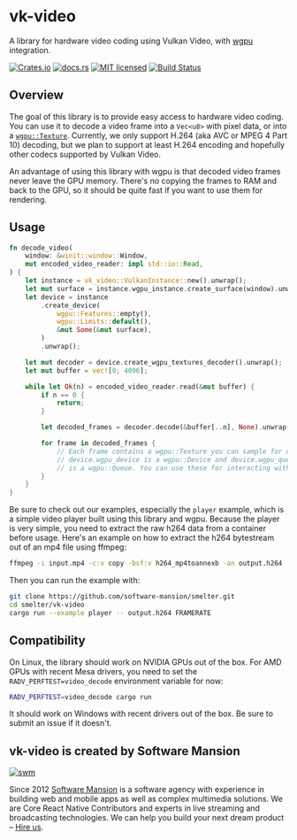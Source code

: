 # vk-video

A library for hardware video coding using Vulkan Video, with [wgpu] integration.

[![Crates.io][crates-badge]][crates-url]
[![docs.rs][docs-badge]][docs-url]
[![MIT licensed][mit-badge]][mit-url]
[![Build Status][actions-badge]][actions-url]

[crates-badge]: https://img.shields.io/crates/v/vk-video
[crates-url]: https://crates.io/crates/vk-video
[mit-badge]: https://img.shields.io/badge/license-MIT-blue.svg
[mit-url]: https://github.com/software-mansion/smelter/blob/master/vk-video/LICENSE
[actions-badge]: https://github.com/software-mansion/smelter/actions/workflows/test.yml/badge.svg
[actions-url]: https://github.com/software-mansion/smelter/actions/workflows/test.yml?query=branch%3Amaster
[docs-badge]: https://img.shields.io/docsrs/vk-video
[docs-url]: https://docs.rs/vk-video/latest/vk-video/

## Overview

The goal of this library is to provide easy access to hardware video coding. You can use it to decode a video frame into a `Vec<u8>` with pixel data, or into a [`wgpu::Texture`]. Currently, we only support H.264 (aka AVC or MPEG 4 Part 10) decoding, but we plan to support at least H.264 encoding and hopefully other codecs supported by Vulkan Video.

An advantage of using this library with wgpu is that decoded video frames never leave the GPU memory. There's no copying the frames to RAM and back to the GPU, so it should be quite fast if you want to use them for rendering.

## Usage

```rs
fn decode_video(
    window: &winit::window::Window,
    mut encoded_video_reader: impl std::io::Read,
) {
    let instance = vk_video::VulkanInstance::new().unwrap();
    let mut surface = instance.wgpu_instance.create_surface(window).unwrap();
    let device = instance
        .create_device(
            wgpu::Features::empty(),
            wgpu::Limits::default(),
            &mut Some(&mut surface),
        )
        .unwrap();

    let mut decoder = device.create_wgpu_textures_decoder().unwrap();
    let mut buffer = vec![0; 4096];

    while let Ok(n) = encoded_video_reader.read(&mut buffer) {
        if n == 0 {
            return;
        }

        let decoded_frames = decoder.decode(&buffer[..n], None).unwrap();

        for frame in decoded_frames {
            // Each frame contains a wgpu::Texture you can sample for drawing.
            // device.wgpu_device is a wgpu::Device and device.wgpu_queue
            // is a wgpu::Queue. You can use these for interacting with the frames.
        }
    }
}
```
Be sure to check out our examples, especially the `player` example, which is a simple video player built using this library and wgpu. Because the player is very simple, you need to extract the raw h264 data from a container before usage. Here's an example on how to extract the h264 bytestream out of an mp4 file using ffmpeg:

```sh
ffmpeg -i input.mp4 -c:v copy -bsf:v h264_mp4toannexb -an output.h264
```

Then you can run the example with:

```sh
git clone https://github.com/software-mansion/smelter.git
cd smelter/vk-video
cargo run --example player -- output.h264 FRAMERATE
```

## Compatibility

On Linux, the library should work on NVIDIA GPUs out of the box. For AMD GPUs with recent Mesa drivers, you need to set the `RADV_PERFTEST=video_decode` environment variable for now:

```sh
RADV_PERFTEST=video_decode cargo run
```

It should work on Windows with recent drivers out of the box. Be sure to submit an issue if it doesn't.

[wgpu]: https://wgpu.rs/
[`wgpu::Texture`]: https://docs.rs/wgpu/latest/wgpu/struct.Texture.html

## vk-video is created by Software Mansion

[![swm](https://logo.swmansion.com/logo?color=white&variant=desktop&width=150&tag=smelter-vk-video 'Software Mansion')](https://swmansion.com)

Since 2012 [Software Mansion](https://swmansion.com) is a software agency with experience in building web and mobile apps as well as complex multimedia solutions. We are Core React Native Contributors and experts in live streaming and broadcasting technologies. We can help you build your next dream product – [Hire us](https://swmansion.com/contact/projects?utm_source=smelter-vk-video&utm_medium=readme).
